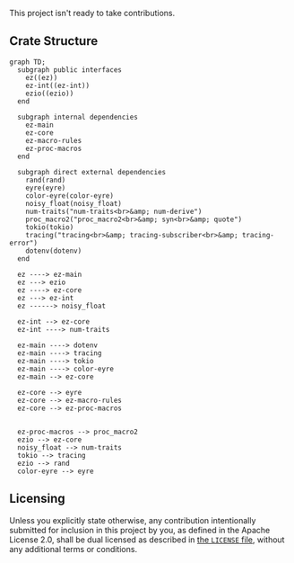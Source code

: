 This project isn't ready to take contributions.

## Crate Structure

```mermaid
graph TD;
  subgraph public interfaces
    ez((ez))
    ez-int((ez-int))
    ezio((ezio))
  end

  subgraph internal dependencies
    ez-main
    ez-core
    ez-macro-rules
    ez-proc-macros
  end

  subgraph direct external dependencies
    rand(rand)
    eyre(eyre)
    color-eyre(color-eyre)
    noisy_float(noisy_float)
    num-traits("num-traits<br>&amp; num-derive")
    proc_macro2("proc_macro2<br>&amp; syn<br>&amp; quote")
    tokio(tokio)
    tracing("tracing<br>&amp; tracing-subscriber<br>&amp; tracing-error")
    dotenv(dotenv)
  end

  ez ----> ez-main
  ez ---> ezio
  ez ----> ez-core
  ez ---> ez-int
  ez ------> noisy_float

  ez-int --> ez-core
  ez-int ----> num-traits

  ez-main ----> dotenv
  ez-main ----> tracing
  ez-main ----> tokio
  ez-main ----> color-eyre
  ez-main --> ez-core

  ez-core --> eyre
  ez-core --> ez-macro-rules
  ez-core --> ez-proc-macros


  ez-proc-macros --> proc_macro2
  ezio --> ez-core
  noisy_float --> num-traits
  tokio --> tracing
  ezio --> rand
  color-eyre --> eyre
```

## Licensing

Unless you explicitly state otherwise, any contribution intentionally submitted
for inclusion in this project by you, as defined in the Apache License 2.0,
shall be dual licensed as described in [the `LICENSE` file](LICENSE), without
any additional terms or conditions.
